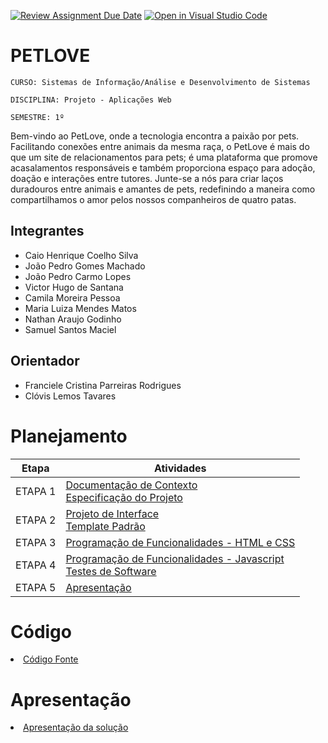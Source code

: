 [![Review Assignment Due Date](https://classroom.github.com/assets/deadline-readme-button-24ddc0f5d75046c5622901739e7c5dd533143b0c8e959d652212380cedb1ea36.svg)](https://classroom.github.com/a/c1_paze5)
[![Open in Visual Studio Code](https://classroom.github.com/assets/open-in-vscode-718a45dd9cf7e7f842a935f5ebbe5719a5e09af4491e668f4dbf3b35d5cca122.svg)](https://classroom.github.com/online_ide?assignment_repo_id=11591976&assignment_repo_type=AssignmentRepo)
# PETLOVE

`CURSO: Sistemas de Informação/Análise e Desenvolvimento de Sistemas`

`DISCIPLINA: Projeto - Aplicações Web`

`SEMESTRE: 1º`

Bem-vindo ao PetLove, onde a tecnologia encontra a paixão por pets. Facilitando conexões entre animais da mesma raça, o PetLove é mais do que um site de relacionamentos para pets; é uma plataforma que promove acasalamentos responsáveis e também proporciona espaço para adoção, doação e interações entre tutores. Junte-se a nós para criar laços duradouros entre animais e amantes de pets, redefinindo a maneira como compartilhamos o amor pelos nossos companheiros de quatro patas.

## Integrantes

* Caio Henrique Coelho Silva
* João Pedro Gomes Machado
* João Pedro Carmo Lopes
* Victor Hugo de Santana
* Camila Moreira Pessoa
* Maria Luiza Mendes Matos
* Nathan Araujo Godinho
* Samuel Santos Maciel 

## Orientador

* Franciele Cristina Parreiras Rodrigues 
* Clóvis Lemos Tavares

# Planejamento

| Etapa         | Atividades |
|  :----:   | ----------- |
| ETAPA 1         |[Documentação de Contexto](docs/context.md) <br> [Especificação do Projeto](docs/especification.md) |
| ETAPA 2         |[Projeto de Interface](docs/interface.md) <br> [Template Padrão](docs/template.md) |
| ETAPA 3         |[Programação de Funcionalidades - HTML e CSS](docs/development.md) |
| ETAPA 4        |[Programação de Funcionalidades - Javascript](docs/development.md) <br> [Testes de Software ](docs/tests.md) |
| ETAPA 5         | [Apresentação](presentation/README.md) |

# Código

<li><a href="src/README.md"> Código Fonte</a></li>

# Apresentação

<li><a href="presentation/README.md"> Apresentação da solução</a></li>
